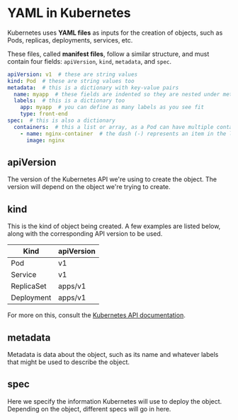 # YAML in Kubernetes

Kubernetes uses **YAML files** as inputs for the creation of objects, such as Pods, replicas, deployments, services, etc.

These files, called **manifest files**, follow a similar structure, and must contain four fields: `apiVersion`, `kind`, `metadata`, and `spec`.

```yml
apiVersion: v1  # these are string values
kind: Pod  # these are string values too
metadata:  # this is a dictionary with key-value pairs
  name: myapp  # these fields are indented so they are nested under metadata
  labels:  # this is a dictionary too
    app: myapp  # you can define as many labels as you see fit
    type: front-end
spec:  # this is also a dictionary
  containers:  # this a list or array, as a Pod can have multiple containers
    - name: nginx-container  # the dash (-) represents an item in the list
      image: nginx
```

## apiVersion

The version of the Kubernetes API we're using to create the object. The version will depend on the object we're trying to create.

## kind

This is the kind of object being created. A few examples are listed below, along with the corresponding API version to be used.

| Kind | apiVersion |
| ----------- | ----------- |
| Pod | v1 |
| Service | v1 |
| ReplicaSet | apps/v1 |
| Deployment | apps/v1 |

For more on this, consult the [Kubernetes API documentation](https://kubernetes.io/docs/reference/kubernetes-api/).

## metadata

Metadata is data about the object, such as its name and whatever labels that might be used to describe the object.

## spec

Here we specify the information Kubernetes will use to deploy the object. Depending on the object, different specs will go in here.
